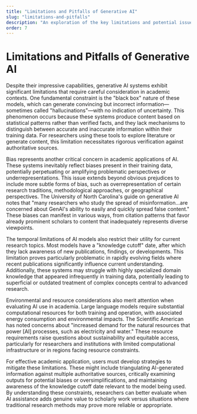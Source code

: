 ```yaml
---
title: "Limitations and Pitfalls of Generative AI"
slug: "limitations-and-pitfalls"
description: "An exploration of the key limitations and potential issues when using generative AI in academic contexts"
order: 7
---
```


# Limitations and Pitfalls of Generative AI

Despite their impressive capabilities, generative AI systems exhibit significant limitations that require careful consideration in academic contexts. One fundamental constraint is the "black box" nature of these models, which can generate convincing but incorrect information—sometimes called "hallucinations"—with no indication of uncertainty. This phenomenon occurs because these systems produce content based on statistical patterns rather than verified facts, and they lack mechanisms to distinguish between accurate and inaccurate information within their training data. For researchers using these tools to explore literature or generate content, this limitation necessitates rigorous verification against authoritative sources.

Bias represents another critical concern in academic applications of AI. These systems inevitably reflect biases present in their training data, potentially perpetuating or amplifying problematic perspectives or underrepresentations. This issue extends beyond obvious prejudices to include more subtle forms of bias, such as overrepresentation of certain research traditions, methodological approaches, or geographical perspectives. The University of North Carolina's guide on generative AI notes that "many researchers who study the spread of misinformation...are concerned about GenAI's ability to easily and quickly spread false content." These biases can manifest in various ways, from citation patterns that favor already prominent scholars to content that inadequately represents diverse viewpoints.

The temporal limitations of AI models also restrict their utility for current research topics. Most models have a "knowledge cutoff" date, after which they lack awareness of new publications, findings, or developments. This limitation proves particularly problematic in rapidly evolving fields where recent publications significantly influence current understanding. Additionally, these systems may struggle with highly specialized domain knowledge that appeared infrequently in training data, potentially leading to superficial or outdated treatment of complex concepts central to advanced research.

Environmental and resource considerations also merit attention when evaluating AI use in academia. Large language models require substantial computational resources for both training and operation, with associated energy consumption and environmental impacts. The Scientific American has noted concerns about "increased demand for the natural resources that power [AI] processes, such as electricity and water." These resource requirements raise questions about sustainability and equitable access, particularly for researchers and institutions with limited computational infrastructure or in regions facing resource constraints.

For effective academic application, users must develop strategies to mitigate these limitations. These might include triangulating AI-generated information against multiple authoritative sources, critically examining outputs for potential biases or oversimplifications, and maintaining awareness of the knowledge cutoff date relevant to the model being used. By understanding these constraints, researchers can better evaluate when AI assistance adds genuine value to scholarly work versus situations where traditional research methods may prove more reliable or appropriate. 